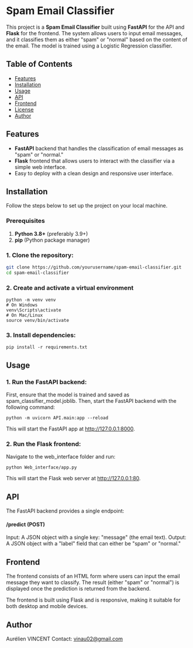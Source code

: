 # Spam Email Classifier

This project is a **Spam Email Classifier** built using **FastAPI** for the API and **Flask** for the frontend. The system allows users to input email messages, and it classifies them as either "spam" or "normal" based on the content of the email. The model is trained using a Logistic Regression classifier.

## Table of Contents
- [Features](#features)
- [Installation](#installation)
- [Usage](#usage)
- [API](#api)
- [Frontend](#frontend)
- [License](#license)
- [Author](#author)

## Features
- **FastAPI** backend that handles the classification of email messages as "spam" or "normal."
- **Flask** frontend that allows users to interact with the classifier via a simple web interface.
- Easy to deploy with a clean design and responsive user interface.

## Installation

Follow the steps below to set up the project on your local machine.

### Prerequisites
1. **Python 3.8+** (preferably 3.9+)
2. **pip** (Python package manager)

### 1. Clone the repository:
```bash
git clone https://github.com/yourusername/spam-email-classifier.git
cd spam-email-classifier
```
### 2. Create and activate a virtual environment
``` 
python -m venv venv
# On Windows
venv\Scripts\activate
# On Mac/Linux
source venv/bin/activate
```
### 3. Install dependencies:
```
pip install -r requirements.txt
```

## Usage 
### 1. Run the FastAPI backend:
First, ensure that the model is trained and saved as spam_classifier_model.joblib. Then, start the FastAPI backend with the following command:
```
python -m uvicorn API.main:app --reload
```
This will start the FastAPI app at http://127.0.0.1:8000.

### 2. Run the Flask frontend:
Navigate to the web_interface folder and run:

```
python Web_interface/app.py
```
This will start the Flask web server at http://127.0.0.1:80.


## API 
The FastAPI backend provides a single endpoint:

#### /predict (POST)
Input: A JSON object with a single key: "message" (the email text).
Output: A JSON object with a "label" field that can either be "spam" or "normal."

## Frontend
The frontend consists of an HTML form where users can input the email message they want to classify. The result (either "spam" or "normal") is displayed once the prediction is returned from the backend.

The frontend is built using Flask and is responsive, making it suitable for both desktop and mobile devices.
## Author
Aurélien VINCENT
Contact: vinau02@gmail.com